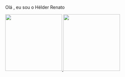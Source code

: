 Olá , eu sou o Hélder Renato 

 <div>
  <a href="https://github.com/helderRenato">
  <img height="180em" src="https://github-readme-stats.vercel.app/api?username=helderRenato&show_icons=true&theme=dracula&include_all_commits=true&count_private=true"/>
  <img height="180em" src="https://github-readme-stats.vercel.app/api/top-langs/?username=helderRenato&layout=compact&langs_count=7&theme=dracula"/>
</div>
